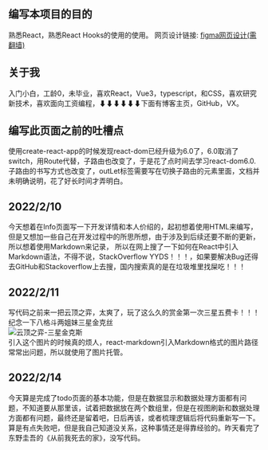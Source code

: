 ## 编写本项目的目的
熟悉React，熟悉React Hooks的使用的使用。 网页设计链接: [figma网页设计(需翻墙)](https://www.figma.com/file/h5DYjKsvzEIwWipsjtHrxz/%E7%95%AA%E8%8C%84%E9%97%B9%E9%92%9F%26Todo?node-id=0%3A1)
## 关于我
入门小白，工龄0，未毕业，喜欢React，Vue3，typescript，和CSS，喜欢研究新技术，喜欢面向工资编程，⬇⬇⬇⬇⬇⬇下面有博客主页，GitHub，VX。
## 编写此页面之前的吐槽点
使用create-react-app的时候发现react-dom已经升级为6.0了，6.0取消了switch，用Route代替，子路由也改变了，于是花了点时间去学习react-dom6.0.
子路由的书写方式也改变了，outLet标签需要写在切换子路由的元素里面，文档并未明确说明，花了好长时间才弄明白。
## 2022/2/10
今天想着在Info页面写一下开发详情和本人价绍的，起初想着使用HTML来编写，但是又想加一些自己在开发过程中的所思所想，由于涉及到后续还要不断的更新，所以想着使用Markdown来记录，
所以在网上搜了一下如何在React中引入Markdown语法，不得不说，StackOverflow YYDS！！！，如果要解决Bug还得去GitHub和Stackoverflow上去搜，国内搜索真的是在垃圾堆里找屎吃！！！
## 2022/2/11
写代码之前来一把云顶之弈，太爽了，玩了这么久的赏金第一次三星五费卡！！！纪念一下八格斗两姐妹三星金克丝<br> ![云顶之弈-三星金克斯](https://i.postimg.cc/CKJJvmfZ/IMG-20220211-110340-jpg.jpg)
<br>引入这个图片的时候真的烦人，react-markdown引入Markdown格式的图片路径常常出问题，所以就使用了图片托管。
## 2022/2/14
今天算是完成了todo页面的基本功能，但是在数据显示和数据处理方面都有问题，不知道要从那里该，试着把数据放在两个数组里，但是在视图刷新和数据处理方面都有问题，最终还是留着吧，日后再该，或者梳理逻辑后将代码重新写一下。
算是有点失败吧，但是我自己知道没关系，这种事情还是得靠经验的。昨天看完了东野圭吾的《从前我死去的家》，没写代码。
